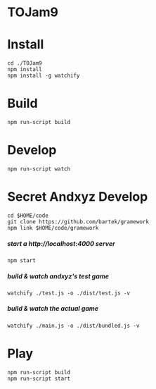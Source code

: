 TOJam9
======

Install
====

    cd ./TOJam9
    npm install
    npm install -g watchify

Build
====
    
    npm run-script build

Develop
====

    npm run-script watch


Secret Andxyz Develop
====

    cd $HOME/code
    git clone https://github.com/bartek/gramework
    npm link $HOME/code/gramework
    
##### start a http://localhost:4000 server 

    npm start

##### build & watch andxyz's test game

    watchify ./test.js -o ./dist/test.js -v

##### build & watch the actual game

    watchify ./main.js -o ./dist/bundled.js -v


Play
====

    npm run-script build
    npm run-script start
